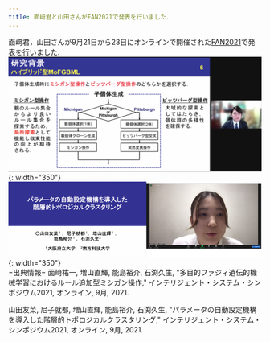 ```yaml
---
title: 面﨑君と山田さんがFAN2021で発表を行いました．
---
```


面﨑君，山田さんが9月21日から23日にオンラインで開催された[FAN2021](https://sites.google.com/view/fan2021online/)で発表を行いました.
<br>
![FAN2021発表1](/assets/images/news/202109/20210921-1.png){: width="350"}
<br>
![FAN2021発表2](/assets/images/news/202109/20210921-2.png){: width="350"}
<br>
=出典情報=
面﨑祐一, 増山直輝, 能島裕介, 石渕久生, "多目的ファジィ遺伝的機械学習におけるルール追加型ミシガン操作," インテリジェント・システム・シンポジウム2021, オンライン, 9月, 2021.

山田友菜, 尼子就都, 増山直輝, 能島裕介, 石渕久生, "パラメータの自動設定機構を導入した階層的トポロジカルクラスタリング," インテリジェント・システム・シンポジウム2021, オンライン, 9月, 2021.
